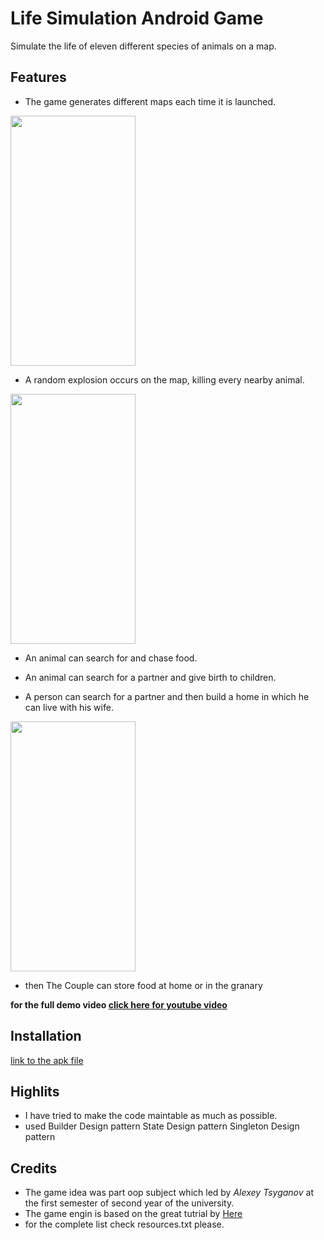 # Life Simulation Android Game

Simulate the life of eleven different species of animals on a map.

## Features

* The game generates different maps each time it is launched.
<img src="https://github.com/AmrAbuelhamd/LifeSimulationAndroidGame/blob/master/DemoGifs/map.gif?raw=true" width="200" height="400"/>

* A random explosion occurs on the map, killing every nearby animal.
<img src="https://github.com/AmrAbuelhamd/LifeSimulationAndroidGame/blob/master/DemoGifs/explosion.gif?raw=true" width="200" height="400"/>

* An animal can search for and chase food.

* An animal can search for a partner and give birth to children.

* A person can search for a partner and then build a home in which he can live with his wife.
<img src="https://github.com/AmrAbuelhamd/LifeSimulationAndroidGame/blob/master/DemoGifs/perosnPartnerHouse.gif?raw=true" width="200" height="400"/>

* then The Couple can store food at home or in the granary

**for the full demo video [click here for youtube video](https://youtu.be/KIB0vrDfSJ0)**


## Installation
[link to the apk file](https://github.com/AmrAbuelhamd/LifeSimulationAndroidGame/blob/master/app/release/app-release.apk)


## Highlits
* I have tried to make the code maintable as much as possible.
* used 
    Builder Design pattern
    State Design pattern
    Singleton Design pattern


## Credits
* The game idea was part oop subject which led by _Alexey Tsyganov_ at the first semester of second year of the university.
* The game engin is based on the great tutrial by [Here](https://o7planning.org/10521/android-2d-game-tutorial-for-beginners#a1815713)
* for the complete list check resources.txt please.

